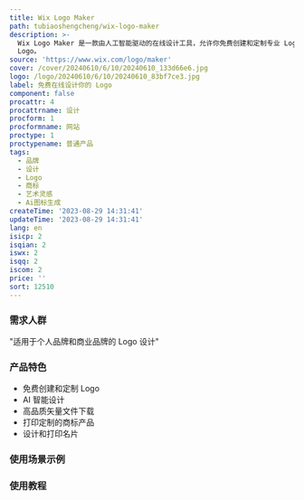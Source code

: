 ```yaml
---
title: Wix Logo Maker
path: tubiaoshengcheng/wix-logo-maker
description: >-
  Wix Logo Maker 是一款由人工智能驱动的在线设计工具，允许你免费创建和定制专业 Logo。通过回答几个简单问题，即可获得符合你需求的独特
  Logo。
source: 'https://www.wix.com/logo/maker'
cover: /cover/20240610/6/10/20240610_133d66e6.jpg
logo: /logo/20240610/6/10/20240610_83bf7ce3.jpg
label: 免费在线设计你的 Logo
component: false
procattr: 4
procattrname: 设计
procform: 1
procformname: 网站
proctype: 1
proctypename: 普通产品
tags:
  - 品牌
  - 设计
  - Logo
  - 商标
  - 艺术灵感
  - Ai图标生成
createTime: '2023-08-29 14:31:41'
updateTime: '2023-08-29 14:31:41'
lang: en
isicp: 2
isqian: 2
iswx: 2
isqq: 2
iscom: 2
price: ''
sort: 12510
---
```




### 需求人群
"适用于个人品牌和商业品牌的 Logo 设计"

### 产品特色
* 免费创建和定制 Logo
* AI 智能设计
* 高品质矢量文件下载
* 打印定制的商标产品
* 设计和打印名片

### 使用场景示例


### 使用教程


  
